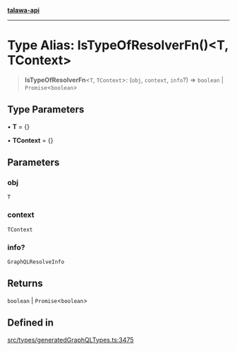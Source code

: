 [**talawa-api**](../../../README.md)

***

# Type Alias: IsTypeOfResolverFn()\<T, TContext\>

> **IsTypeOfResolverFn**\<`T`, `TContext`\>: (`obj`, `context`, `info`?) => `boolean` \| `Promise`\<`boolean`\>

## Type Parameters

• **T** = \{\}

• **TContext** = \{\}

## Parameters

### obj

`T`

### context

`TContext`

### info?

`GraphQLResolveInfo`

## Returns

`boolean` \| `Promise`\<`boolean`\>

## Defined in

[src/types/generatedGraphQLTypes.ts:3475](https://github.com/Suyash878/talawa-api/blob/f376d03c37e9acd046e7cc983947432c95f74442/src/types/generatedGraphQLTypes.ts#L3475)
